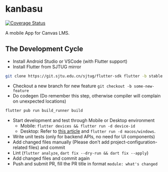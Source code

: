 # kanbasu

[![Coverage Status](https://coveralls.io/repos/github/BugenZhao/kanbasu/badge.svg?branch=main&t=JNOXuu)](https://coveralls.io/github/BugenZhao/kanbasu?branch=main)

A mobile App for Canvas LMS.

## The Development Cycle

- Install Android Studio or VSCode (with Flutter support)
- Install Flutter from SJTUG mirror

```bash
git clone https://git.sjtu.edu.cn/sjtug/flutter-sdk flutter -b stable
```

- Checkout a new branch for new feature `git checkout -b some-new-feature`
- Do codegen (Do remember this step, otherwise compiler will complain on unexpected locations)

```bash
flutter pub run build_runner build
```

- Start development and test through Mobile or Desktop environment
  - Mobile: `flutter devices && flutter run -d device-id`
  - Desktop: Refer to [this article](https://flutter.dev/desktop) and `flutter run -d macos/windows`.
- Write unit tests (only for backend APIs, no need for UI components)
- Add changed files manually (Please don't add project-configuration-related files) and commit
- Lint (`flutter analyze`, `dart fix --dry-run && dart fix --apply`)
- Add changed files and commit again
- Push and submit PR, fill the PR title in format `module: what's changed`
